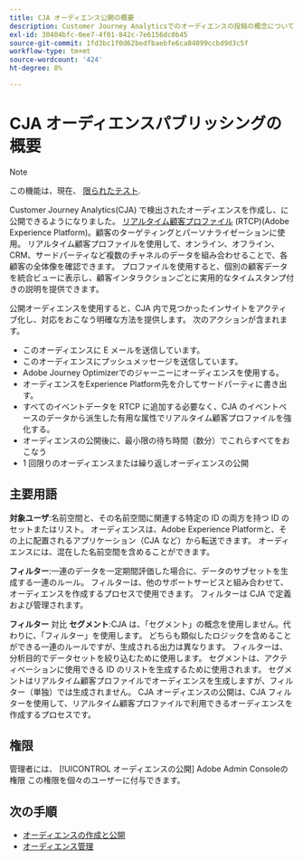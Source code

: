 ```yaml
---
title: CJA オーディエンス公開の概要
description: Customer Journey Analyticsでのオーディエンスの投稿の概念について説明します
exl-id: 30404bfc-0ee7-4f01-842c-7e6156dc0b45
source-git-commit: 1fd3bc1f0d62bedfbaebfe6ca84099ccbd9d3c5f
workflow-type: tm+mt
source-wordcount: '424'
ht-degree: 8%

---
```


# CJA オーディエンスパブリッシングの概要

>[!NOTE]
>
>この機能は、現在、 [限られたテスト](/help/release-notes/releases.md).

Customer Journey Analytics(CJA) で検出されたオーディエンスを作成し、に公開できるようになりました。 [リアルタイム顧客プロファイル](https://experienceleague.adobe.com/docs/experience-platform/profile/home.html?lang=ja) (RTCP)(Adobe Experience Platform)。顧客のターゲティングとパーソナライゼーションに使用。 リアルタイム顧客プロファイルを使用して、オンライン、オフライン、CRM、サードパーティなど複数のチャネルのデータを組み合わせることで、各顧客の全体像を確認できます。 プロファイルを使用すると、個別の顧客データを統合ビューに表示し、顧客インタラクションごとに実用的なタイムスタンプ付きの説明を提供できます。

公開オーディエンスを使用すると、CJA 内で見つかったインサイトをアクティブ化し、対応をおこなう明確な方法を提供します。 次のアクションが含まれます。

* このオーディエンスに E メールを送信しています。
* このオーディエンスにプッシュメッセージを送信しています。
* Adobe Journey Optimizerでのジャーニーにオーディエンスを使用する。
* オーディエンスをExperience Platform先を介してサードパーティに書き出す。
* すべてのイベントデータを RTCP に追加する必要なく、CJA のイベントベースのデータから派生した有用な属性でリアルタイム顧客プロファイルを強化する。
* オーディエンスの公開後に、最小限の待ち時間（数分）でこれらすべてをおこなう
* 1 回限りのオーディエンスまたは繰り返しオーディエンスの公開

## 主要用語

**対象ユーザ**:名前空間と、その名前空間に関連する特定の ID の両方を持つ ID のセットまたはリスト。 オーディエンスは、Adobe Experience Platformと、その上に配置されるアプリケーション（CJA など）から転送できます。 オーディエンスには、混在した名前空間を含めることができます。

**フィルター**:一連のデータを一定期間評価した場合に、データのサブセットを生成する一連のルール。 フィルターは、他のサポートサービスと組み合わせて、オーディエンスを作成するプロセスで使用できます。 フィルターは CJA で定義および管理されます。

**フィルター** 対比 **セグメント**:CJA は、「セグメント」の概念を使用しません。代わりに、「フィルター」を使用します。 どちらも類似したロジックを含めることができる一連のルールですが、生成される出力は異なります。 フィルターは、分析目的でデータセットを絞り込むために使用します。 セグメントは、アクティベーションに使用できる ID のリストを生成するために使用されます。 セグメントはリアルタイム顧客プロファイルでオーディエンスを生成しますが、フィルター（単独）では生成されません。 CJA オーディエンスの公開は、CJA フィルターを使用して、リアルタイム顧客プロファイルで利用できるオーディエンスを作成するプロセスです。

## 権限

管理者には、 [!UICONTROL オーディエンスの公開] Adobe Admin Consoleの権限 この権限を個々のユーザーに付与できます。

## 次の手順

* [オーディエンスの作成と公開](/help/components/audiences/publish.md)
* [オーディエンス管理](/help/components/audiences/manage.md)
